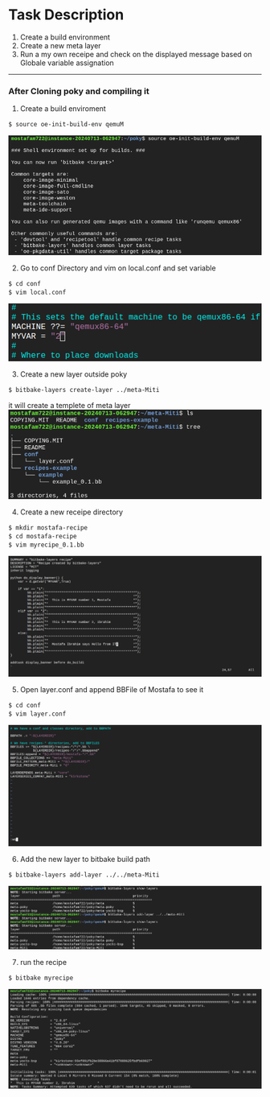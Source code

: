# Task Description
1. Create a build environment 
2. Create a new meta layer
3. Run a my own receipe and check on the displayed message based on Globale variable assignation

------------------------------------------------------------------------------------------------

### After Cloning poky and compiling it 

1. Create a build enviroment 
``` bash
$ source oe-init-build-env qemuM
```
![Source_Build](./BuildenvYoc.png)

2. Go to conf Directory and vim on local.conf and set variable
```bash
$ cd conf
$ vim local.conf
```
![Setting_var](SETVAR.png)

3. Create a new layer outside poky
```bash 
$ bitbake-layers create-layer ../meta-Miti
```
it will create a templete of meta layer
![New_layer](MetaLayer.png)

4. Create a new receipe directory 
```bash 
$ mkdir mostafa-recipe
$ cd mostafa-recipe
$ vim myrecipe_0.1.bb
```
![Recipe](./Recipe.png)

5. Open layer.conf and append BBFile of Mostafa to see it
```bash
$ cd conf
$ vim layer.conf
```
![Layer.conf](./layerConf.png)

6. Add the new layer to bitbake build path
```bash
$ bitbake-layers add-layer ../../meta-Miti
```
![Add_layer](./ADDlayer.png)

7. run the recipe 
```bash
$ bitbake myrecipe
```
![Result](REsult.png)
